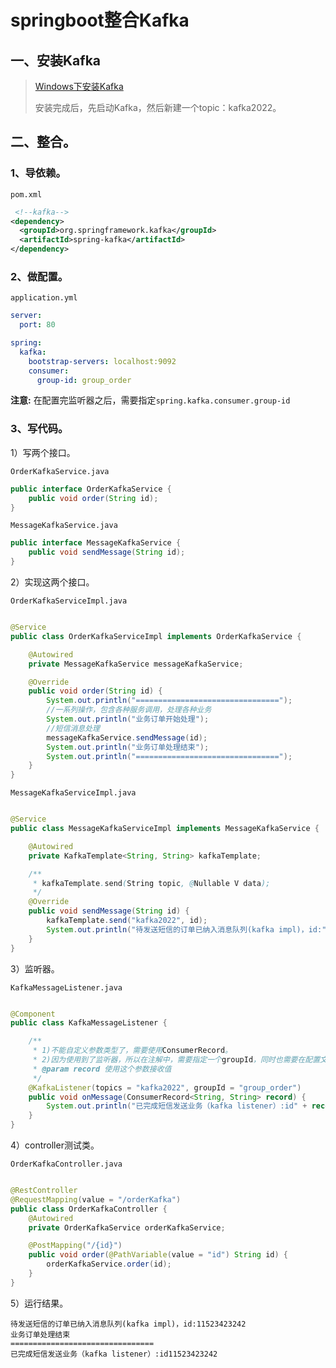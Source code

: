 # springboot整合Kafka

## 一、安装Kafka

> [Windows下安装Kafka](./Windows下安装Kafka.md)
>
>安装完成后，先启动Kafka，然后新建一个topic：kafka2022。

## 二、整合。

### 1、导依赖。

`pom.xml`

```xml
 <!--kafka-->
<dependency>
  <groupId>org.springframework.kafka</groupId>
  <artifactId>spring-kafka</artifactId>
</dependency>
```

### 2、做配置。

`application.yml`

```yml
server:
  port: 80

spring:
  kafka:
    bootstrap-servers: localhost:9092
    consumer:
      group-id: group_order
```

**注意:**
在配置完监听器之后，需要指定`spring.kafka.consumer.group-id`

### 3、写代码。

1）写两个接口。

`OrderKafkaService.java`

```java
public interface OrderKafkaService {
    public void order(String id);
}
```

`MessageKafkaService.java`

```java
public interface MessageKafkaService {
    public void sendMessage(String id);
}

```

2）实现这两个接口。

`OrderKafkaServiceImpl.java`

```java

@Service
public class OrderKafkaServiceImpl implements OrderKafkaService {

    @Autowired
    private MessageKafkaService messageKafkaService;

    @Override
    public void order(String id) {
        System.out.println("================================");
        //一系列操作，包含各种服务调用，处理各种业务
        System.out.println("业务订单开始处理");
        //短信消息处理
        messageKafkaService.sendMessage(id);
        System.out.println("业务订单处理结束");
        System.out.println("================================");
    }
}
```

`MessageKafkaServiceImpl.java`

```java

@Service
public class MessageKafkaServiceImpl implements MessageKafkaService {

    @Autowired
    private KafkaTemplate<String, String> kafkaTemplate;

    /**
     * kafkaTemplate.send(String topic, @Nullable V data);
     */
    @Override
    public void sendMessage(String id) {
        kafkaTemplate.send("kafka2022", id);
        System.out.println("待发送短信的订单已纳入消息队列(kafka impl)，id:" + id);
    }
}

```

3）监听器。

`KafkaMessageListener.java`

```java

@Component
public class KafkaMessageListener {

    /**
     * 1)不能自定义参数类型了，需要使用ConsumerRecord。
     * 2)因为使用到了监听器，所以在注解中，需要指定一个groupId，同时也需要在配置文件中指定，否则启动会报错。
     * @param record 使用这个参数接收值
     */
    @KafkaListener(topics = "kafka2022", groupId = "group_order")
    public void onMessage(ConsumerRecord<String, String> record) {
        System.out.println("已完成短信发送业务（kafka listener）:id" + record.value());
    }
}
```

4）controller测试类。

`OrderKafkaController.java`

```java

@RestController
@RequestMapping(value = "/orderKafka")
public class OrderKafkaController {
    @Autowired
    private OrderKafkaService orderKafkaService;

    @PostMapping("/{id}")
    public void order(@PathVariable(value = "id") String id) {
        orderKafkaService.order(id);
    }
}
```

5）运行结果。

```text
待发送短信的订单已纳入消息队列(kafka impl)，id:11523423242
业务订单处理结束
================================
已完成短信发送业务（kafka listener）:id11523423242
```
